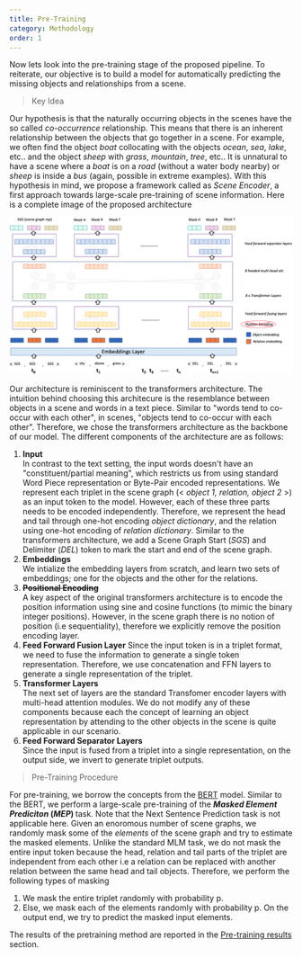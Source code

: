 ```yaml
---
title: Pre-Training
category: Methodology
order: 1
---
```


Now lets look into the pre-training stage of the proposed pipeline. To reiterate, our objective is to build a model for automatically predicting the missing objects and relationships from a scene. 
> Key Idea

Our hypothesis is that the naturally occurring objects in the scenes have the so called *co-occurrence* relationship. This means that there is an inherent relationship between the objects that go together in a scene. For example, we often find the object *boat* collocating with the objects *ocean*, *sea*, *lake*, etc.. and the object *sheep* with *grass*, *mountain*, *tree*, etc.. It is unnatural to have a scene where a *boat* is on a *road* (without a water body nearby) or *sheep* is inside a *bus* (again, possible in extreme examples). With this hypothesis in mind, we propose a framework called as *Scene Encoder*, a first approach towards large-scale pre-training of scene information. Here is a complete image of the proposed architecture
<center>
<img src="../../images/pre-train.png" alt="example" style="width:900px;"/>
<br>
</center>

Our architecture is reminiscent to the transformers architecture. The intuition behind choosing this architecure is the resemblance between objects in a scene and words in a text piece. Similar to "words tend to co-occur with each other", in scenes, "objects tend to co-occur with each other". Therefore, we chose the transformers architecture as the backbone of our model. The different components of the architecture are as follows: 
1. **Input**  
    In contrast to the text setting, the input words doesn't have an "constituent/partial meaning", which restricts us from using standard Word Piece representation or Byte-Pair encoded representations. We represent each triplet in the scene graph (< *object 1, relation, object 2* >) as an input token to the model. However, each of these three parts needs to be encoded independently. Therefore, we represent the head and tail through one-hot encoding *object dictionary*, and the relation using one-hot encoding of *relation dictionary*. Similar to the transformers architecture, we add a Scene Graph Start (*SGS*) and Delimiter (*DEL*) token to mark the start and end of the scene graph. 
2. **Embeddings**  
    We intialize the embedding layers from scratch, and learn two sets of embeddings; one for the objects and the other for the relations. 
3. **<s>Positional Encoding</s>**  
    A key aspect of the original transformers architecture is to encode the position information using sine and cosine functions (to mimic the binary integer positions). However, in the scene graph there is no notion of position (i.e sequentiality), therefore we explicitly remove the position encoding layer. 
4. **Feed Forward Fusion Layer**
    Since the input token is in a triplet format, we need to fuse the information to generate a single token representation. Therefore, we use concatenation and FFN layers to generate a single representation of the triplet. 
5. **Transformer Layers**  
    The next set of layers are the standard Transfomer encoder layers with multi-head attention modules. We do not modify any of these components because each the concept of learning an object representation by attending to the other objects in the scene is quite applicable in our scenario. 
6. **Feed Forward Separator Layers**  
    Since the input is fused from a triplet into a single representation, on the output side, we invert to generate triplet outputs.  

> Pre-Training Procedure

For pre-training, we borrow the concepts from the [BERT](https://arxiv.org/pdf/1810.04805.pdf) model. Similar to the BERT, we perform a large-scale pre-training of the <b> *Masked Element Prediciton* (*MEP*) </b> task. Note that the Next Sentence Prediction task is not applicable here. Given an enoromous number of scene graphs, we randomly mask some of the *elements* of the scene graph and try to estimate the masked elements. Unlike the standard MLM task, we do not mask the entire input token because the head, relation and tail parts of the triplet are independent from each other i.e a relation can be replaced with another relation between the same head and tail objects. Therefore, we perform the following types of masking 
1. We mask the entire triplet randomly with probability p. 
2. Else, we mask each of the elements randomly with probability p.
On the output end, we try to predict the masked input elements. 

The results of the pretraining method are reported in the [Pre-training results](../../Results/Pre-training/) section. 